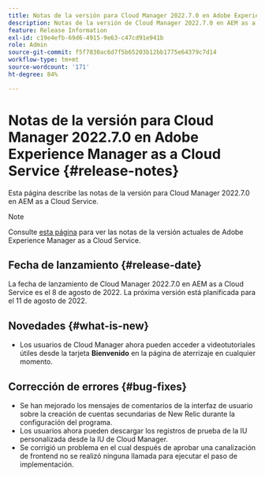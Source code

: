 ```yaml
---
title: Notas de la versión para Cloud Manager 2022.7.0 en Adobe Experience Manager as a Cloud Service
description: Notas de la versión de Cloud Manager 2022.7.0 en AEM as a Cloud Service.
feature: Release Information
exl-id: c19e4efb-69d6-4915-9e63-c47cd91e941b
role: Admin
source-git-commit: f5f7830ac6d7f5b65203b12bb1775e64379c7d14
workflow-type: tm+mt
source-wordcount: '171'
ht-degree: 84%

---
```


# Notas de la versión para Cloud Manager 2022.7.0 en Adobe Experience Manager as a Cloud Service {#release-notes}

Esta página describe las notas de la versión para Cloud Manager 2022.7.0 en AEM as a Cloud Service.

>[!NOTE]
>
>Consulte [esta página](/help/release-notes/release-notes-cloud/release-notes-current.md) para ver las notas de la versión actuales de Adobe Experience Manager as a Cloud Service.

## Fecha de lanzamiento {#release-date}

La fecha de lanzamiento de Cloud Manager 2022.7.0 en AEM as a Cloud Service es el 8 de agosto de 2022. La próxima versión está planificada para el 11 de agosto de 2022.

## Novedades {#what-is-new}

* Los usuarios de Cloud Manager ahora pueden acceder a videotutoriales útiles desde la tarjeta **Bienvenido** en la página de aterrizaje en cualquier momento.

## Corrección de errores {#bug-fixes}

* Se han mejorado los mensajes de comentarios de la interfaz de usuario sobre la creación de cuentas secundarias de New Relic durante la configuración del programa.
* Los usuarios ahora pueden descargar los registros de prueba de la IU personalizada desde la IU de Cloud Manager.
* Se corrigió un problema en el cual después de aprobar una canalización de frontend no se realizó ninguna llamada para ejecutar el paso de implementación.
